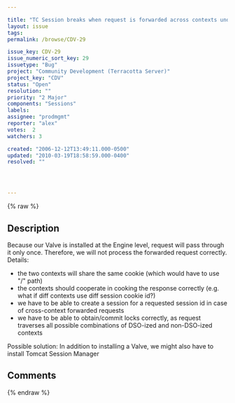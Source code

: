 ```yaml
---

title: "TC Session breaks when request is forwarded across contexts under Tomcat"
layout: issue
tags: 
permalink: /browse/CDV-29

issue_key: CDV-29
issue_numeric_sort_key: 29
issuetype: "Bug"
project: "Community Development (Terracotta Server)"
project_key: "CDV"
status: "Open"
resolution: ""
priority: "2 Major"
components: "Sessions"
labels: 
assignee: "prodmgmt"
reporter: "alex"
votes:  2
watchers: 3

created: "2006-12-12T13:49:11.000-0500"
updated: "2010-03-19T18:58:59.000-0400"
resolved: ""




---
```


{% raw %}

## Description

<div markdown="1" class="description">

Because our Valve is installed at the Engine level, request will pass through it only once.  Therefore, we will not process the forwarded request correctly.
Details:
- the two contexts will share the same cookie (which would have to use "/" path)
- the contexts should cooperate in cooking the response correctly (e.g. what if diff contexts use diff session cookie id?)
- we have to be able to create a session for a requested session id in case of cross-context forwarded requests
- we have to be able to obtain/commit locks correctly, as request traverses all possible combinations of DSO-ized and non-DSO-ized contexts


Possible solution:
In addition to installing a Valve, we might also have to install Tomcat Session Manager


</div>

## Comments



{% endraw %}
